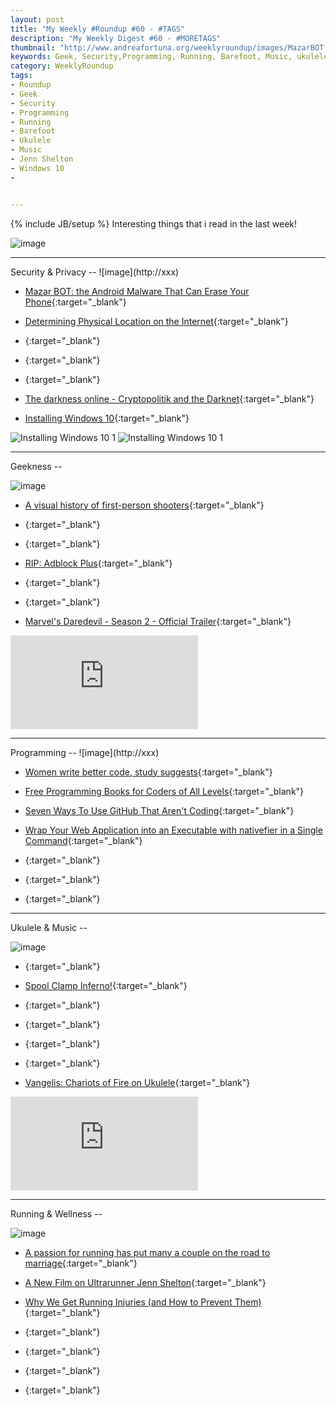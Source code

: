 ```yaml
---
layout: post
title: "My Weekly #Roundup #60 - #TAGS"
description: "My Weekly Digest #60 - #MORETAGS"
thumbnail: "http://www.andreafortuna.org/weeklyroundup/images/MazarBOT.png"
keywords: Geek, Security,Programming, Running, Barefoot, Music, ukulele, transcription
category: WeeklyRoundup
tags: 
- Roundup
- Geek
- Security
- Programming
- Running
- Barefoot
- Ukulele
- Music
- Jenn Shelton
- Windows 10
- 


---
```

{% include JB/setup %}
Interesting things that i read in the last week!

![image](/weeklyroundup/images/image.png)
<!-- more -->
<hr/>
Security & Privacy
--
![image](http://xxx)

- [Mazar BOT: the Android Malware That Can Erase Your Phone](https://heimdalsecurity.com/blog/security-alert-mazar-bot-active-attacks-android-malware/){:target="_blank"}

- [Determining Physical Location on the Internet](https://www.schneier.com/blog/archives/2016/02/determining_phy.html){:target="_blank"}

- [](){:target="_blank"}

- [](){:target="_blank"}

- [](){:target="_blank"}

- [The darkness online - Cryptopolitik and the Darknet](http://www.tandfonline.com/doi/abs/10.1080/00396338.2016.1142085){:target="_blank"}

- [Installing Windows 10](http://english.bouletcorp.com/2016/02/07/installing-windows-10/){:target="_blank"}

![Installing Windows 10 1](http://english.bouletcorp.com/files/2016/02/Windows011.png)
![Installing Windows 10 1](http://english.bouletcorp.com/files/2016/02/Windows012.png)

<hr/>
Geekness
--

![image](http://xxx)

- [A visual history of first-person shooters](http://arstechnica.com/gaming/2016/02/headshot-a-visual-history-of-first-person-shooters/){:target="_blank"}

- [](){:target="_blank"}

- [](){:target="_blank"}

- [RIP: Adblock Plus](http://www.engadget.com/2016/02/12/rip-adblock-plus/){:target="_blank"}

- [](){:target="_blank"}

- [](){:target="_blank"}

- [Marvel's Daredevil - Season 2 - Official Trailer](https://www.youtube.com/watch?v=m5_A0Wx0jU4){:target="_blank"}

<div class="video-container">
<iframe src="https://www.youtube.com/embed/m5_A0Wx0jU4" frameborder="0" allowfullscreen></iframe>
</div>


<hr/>
Programming
--
![image](http://xxx)

- [Women write better code, study suggests](http://www.bbc.com/news/technology-35559439){:target="_blank"}

- [Free Programming Books for Coders of All Levels](http://www.improgrammer.net/free-programming-books-for-coders-of-all-levels/){:target="_blank"}

- [Seven Ways To Use GitHub That Aren't Coding](http://readwrite.com/2013/11/08/seven-ways-to-use-github-that-arent-coding){:target="_blank"}

- [Wrap Your Web Application into an Executable with nativefier in a Single Command](http://www.codeproject.com/Articles/1078080/Wrap-Your-Web-Application-into-an-Executable-with){:target="_blank"}

- [](){:target="_blank"}

- [](){:target="_blank"}

- [](){:target="_blank"}


<hr/>
Ukulele & Music
--

![image](http://xxx)

- [](){:target="_blank"}

- [Spool Clamp Inferno!](http://theukuleleblog.blogspot.com/2016/02/spool-clamp-inferno.html){:target="_blank"}

- [](){:target="_blank"}

- [](){:target="_blank"}

- [](){:target="_blank"}

- [](){:target="_blank"}

- [Vangelis: Chariots of Fire on Ukulele](http://www.andreafortuna.org/ukulele/2016/02/15/vangelis-chariots-of-fire/){:target="_blank"}

<div class="video-container">
<iframe src="https://www.youtube.com/embed/pCEqZ7z44nk" frameborder="0" allowfullscreen></iframe>
</div>


<hr/>
Running & Wellness
--

![image](http://xxx)

- [A passion for running has put many a couple on the road to marriage](http://www.runnersworld.co.uk/community/from-sole-to-soul-mates/14555.html){:target="_blank"}

- [A New Film on Ultrarunner Jenn Shelton](http://www.outsideonline.com/2046696/new-film-untrarunner-jenn-shelton){:target="_blank"}

- [Why We Get Running Injuries (and How to Prevent Them)](http://well.blogs.nytimes.com/2016/02/10/why-we-get-running-injuries-and-how-to-prevent-them/?_r=0){:target="_blank"}

- [](){:target="_blank"}

- [](){:target="_blank"}

- [](){:target="_blank"}

- [](){:target="_blank"}




